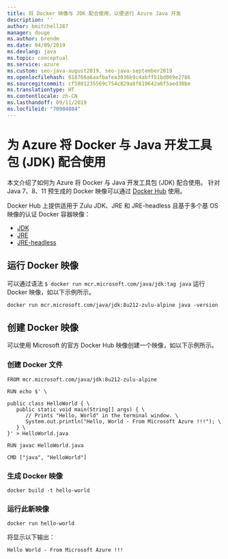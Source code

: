 ```yaml
---
title: 将 Docker 映像与 JDK 配合使用，以便进行 Azure Java 开发
description: ''
author: bmitchell287
manager: douge
ms.author: brendm
ms.date: 04/09/2019
ms.devlang: java
ms.topic: conceptual
ms.service: azure
ms.custom: seo-java-august2019, seo-java-september2019
ms.openlocfilehash: 618766a6aafbafea3036b9c4abff51bd069e2786
ms.sourcegitcommit: cf5881235569c754c829a8f819642a6f5aed30be
ms.translationtype: HT
ms.contentlocale: zh-CN
ms.lasthandoff: 09/11/2019
ms.locfileid: "70904884"
---
```

# <a name="use-docker-with-a-java-development-kit-jdk-for-azure"></a>为 Azure 将 Docker 与 Java 开发工具包 (JDK) 配合使用 

本文介绍了如何为 Azure 将 Docker 与 Java 开发工具包 (JDK) 配合使用。 针对 Java 7、8、11 预生成的 Docker 映像可以通过 [Docker Hub](https://hub.docker.com/_/microsoft-java-se) 使用。

Docker Hub 上提供适用于 Zulu JDK、JRE 和 JRE-headless 且基于多个基 OS 映像的认证 Docker 容器映像：

* [JDK](https://hub.docker.com/_/microsoft-java-jdk)
* [JRE](https://hub.docker.com/_/microsoft-java-jre)
* [JRE-headless](https://hub.docker.com/_/microsoft-java-jre-headless)

## <a name="running-a-docker-image"></a>运行 Docker 映像

可以通过语法 `$ docker run mcr.microsoft.com/java/jdk:tag java` 运行 Docker 映像，如以下示例所示。

```cli
docker run mcr.microsoft.com/java/jdk:8u212-zulu-alpine java -version 
```

## <a name="creating-a-docker-image"></a>创建 Docker 映像

可以使用 Microsoft 的官方 Docker Hub 映像创建一个映像，如以下示例所示。

### <a name="create-a-docker-file"></a>创建 Docker 文件

```cli
FROM mcr.microsoft.com/java/jdk:8u212-zulu-alpine 
  
RUN echo $' \
  
public class HelloWorld { \
   public static void main(String[] args) { \
      // Prints "Hello, World" in the terminal window. \
      System.out.println("Hello, World - From Microsoft Azure !!!"); \
   } \
}' > HelloWorld.java
  
RUN javac HelloWorld.java
  
CMD ["java", "HelloWorld"]
```

### <a name="build-a-docker-image"></a>生成 Docker 映像

```cli
docker build -t hello-world
```

### <a name="run-the-new-image"></a>运行此新映像

```cli
docker run hello-world
```

将显示以下输出：

```output
Hello World - From Microsoft Azure !!!
```
